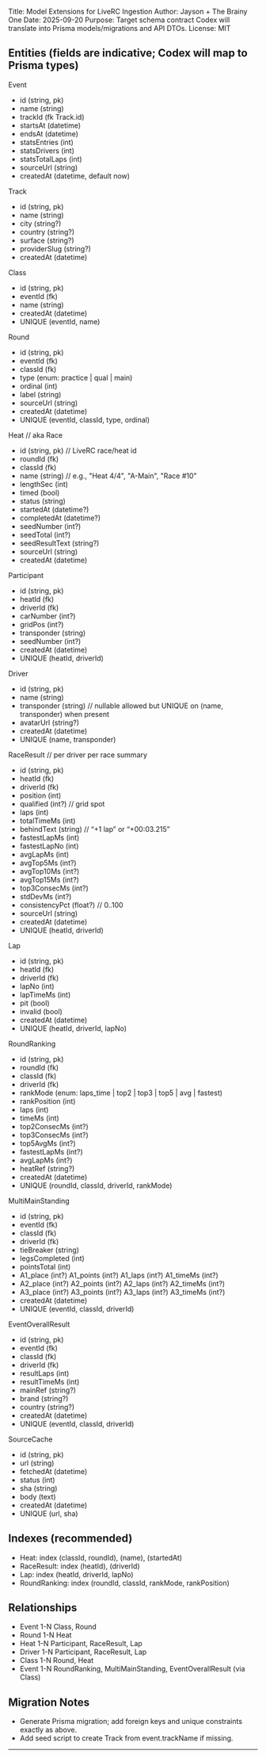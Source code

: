 Title: Model Extensions for LiveRC Ingestion
Author: Jayson + The Brainy One
Date: 2025-09-20
Purpose: Target schema contract Codex will translate into Prisma models/migrations and API DTOs.
License: MIT

## Entities (fields are indicative; Codex will map to Prisma types)
Event
- id (string, pk)
- name (string)
- trackId (fk Track.id)
- startsAt (datetime)
- endsAt (datetime)
- statsEntries (int)
- statsDrivers (int)
- statsTotalLaps (int)
- sourceUrl (string)
- createdAt (datetime, default now)

Track
- id (string, pk)
- name (string)
- city (string?)
- country (string?)
- surface (string?)
- providerSlug (string?)
- createdAt (datetime)

Class
- id (string, pk)
- eventId (fk)
- name (string)
- createdAt (datetime)
- UNIQUE (eventId, name)

Round
- id (string, pk)
- eventId (fk)
- classId (fk)
- type (enum: practice | qual | main)
- ordinal (int)
- label (string)
- sourceUrl (string)
- createdAt (datetime)
- UNIQUE (eventId, classId, type, ordinal)

Heat  // aka Race
- id (string, pk)           // LiveRC race/heat id
- roundId (fk)
- classId (fk)
- name (string)             // e.g., "Heat 4/4", "A-Main", "Race #10"
- lengthSec (int)
- timed (bool)
- status (string)
- startedAt (datetime?)
- completedAt (datetime?)
- seedNumber (int?)
- seedTotal (int?)
- seedResultText (string?)
- sourceUrl (string)
- createdAt (datetime)

Participant
- id (string, pk)
- heatId (fk)
- driverId (fk)
- carNumber (int?)
- gridPos (int?)
- transponder (string)
- seedNumber (int?)
- createdAt (datetime)
- UNIQUE (heatId, driverId)

Driver
- id (string, pk)
- name (string)
- transponder (string)      // nullable allowed but UNIQUE on (name, transponder) when present
- avatarUrl (string?)
- createdAt (datetime)
- UNIQUE (name, transponder)

RaceResult  // per driver per race summary
- id (string, pk)
- heatId (fk)
- driverId (fk)
- position (int)
- qualified (int?)          // grid spot
- laps (int)
- totalTimeMs (int)
- behindText (string)       // “+1 lap” or “+00:03.215”
- fastestLapMs (int)
- fastestLapNo (int)
- avgLapMs (int)
- avgTop5Ms (int?)
- avgTop10Ms (int?)
- avgTop15Ms (int?)
- top3ConsecMs (int?)
- stdDevMs (int?)
- consistencyPct (float?)   // 0..100
- sourceUrl (string)
- createdAt (datetime)
- UNIQUE (heatId, driverId)

Lap
- id (string, pk)
- heatId (fk)
- driverId (fk)
- lapNo (int)
- lapTimeMs (int)
- pit (bool)
- invalid (bool)
- createdAt (datetime)
- UNIQUE (heatId, driverId, lapNo)

RoundRanking
- id (string, pk)
- roundId (fk)
- classId (fk)
- driverId (fk)
- rankMode (enum: laps_time | top2 | top3 | top5 | avg | fastest)
- rankPosition (int)
- laps (int)
- timeMs (int)
- top2ConsecMs (int?)
- top3ConsecMs (int?)
- top5AvgMs (int?)
- fastestLapMs (int?)
- avgLapMs (int?)
- heatRef (string?)
- createdAt (datetime)
- UNIQUE (roundId, classId, driverId, rankMode)

MultiMainStanding
- id (string, pk)
- eventId (fk)
- classId (fk)
- driverId (fk)
- tieBreaker (string)
- legsCompleted (int)
- pointsTotal (int)
- A1_place (int?)  A1_points (int?)  A1_laps (int?)  A1_timeMs (int?)
- A2_place (int?)  A2_points (int?)  A2_laps (int?)  A2_timeMs (int?)
- A3_place (int?)  A3_points (int?)  A3_laps (int?)  A3_timeMs (int?)
- createdAt (datetime)
- UNIQUE (eventId, classId, driverId)

EventOverallResult
- id (string, pk)
- eventId (fk)
- classId (fk)
- driverId (fk)
- resultLaps (int)
- resultTimeMs (int)
- mainRef (string?)
- brand (string?)
- country (string?)
- createdAt (datetime)
- UNIQUE (eventId, classId, driverId)

SourceCache
- id (string, pk)
- url (string)
- fetchedAt (datetime)
- status (int)
- sha (string)
- body (text)
- createdAt (datetime)
- UNIQUE (url, sha)

## Indexes (recommended)
- Heat: index (classId, roundId), (name), (startedAt)
- RaceResult: index (heatId), (driverId)
- Lap: index (heatId, driverId, lapNo)
- RoundRanking: index (roundId, classId, rankMode, rankPosition)

## Relationships
- Event 1-N Class, Round
- Round 1-N Heat
- Heat 1-N Participant, RaceResult, Lap
- Driver 1-N Participant, RaceResult, Lap
- Class 1-N Round, Heat
- Event 1-N RoundRanking, MultiMainStanding, EventOverallResult (via Class)

## Migration Notes
- Generate Prisma migration; add foreign keys and unique constraints exactly as above.
- Add seed script to create Track from event.trackName if missing.

---
